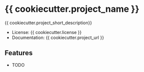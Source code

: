# {{ cookiecutter.project_name }}


{{ cookiecutter.project_short_description}}

* License: {{ cookiecutter.license }}
* Documentation: {{ cookiecutter.project_url }}

## Features

* TODO

